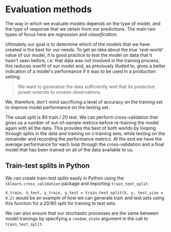 # Evaluation methods
The way in which we evaluate models depends on the type of model, and the type of response that we obtain from our predictions. The main two types of focus here are _regression_ and _classification_.  

Ultimately our goal is to determine which of the models that we have created is the best for our needs. To get an idea about the _true 'real-world'_ value of our model, it is good practice to test the model on data that it hasn't seen before, i.e. that data was not involved in the training process; this reduces overfit of our model and, as previously illuded to, gives a better indication of a model's performance if it was to be used in a production setting. 

> We want to generalise the data sufficiently well that its predictive power extends to unseen observations.

We, therefore, don't mind sacrificing a level of accuracy on the training set to improve model performance on the testing set. 

The usual split is 80 train / 20 test. We can perform cross-validation that gives us a number of out-of-sample metrics before re-training the model again with all the data. This provides the best of both worlds by looping through splits in the data and training on _n_ training sets, while testing on the remainder and recording the performance metrics. At the end we have the average performance for each loop through the cross-validation and a final model that has been trained on all of the data available to us. 

## Train-test splits in Python
We can create train-test splits easily in Python using the `sklearn.cross_validation` package and importing `train_test_split`. 

`X_train, X_test, y_train, y_test = train_test_split(X, y, test_size = 0.2)` would be an example of how we can generate train and test sets using this function for a 20/80 split for training to test sets. 

We can also ensure that our stochastic processes are the same between model trainings by specifying a `random_state` argument in the call to `train_test_split`. 
